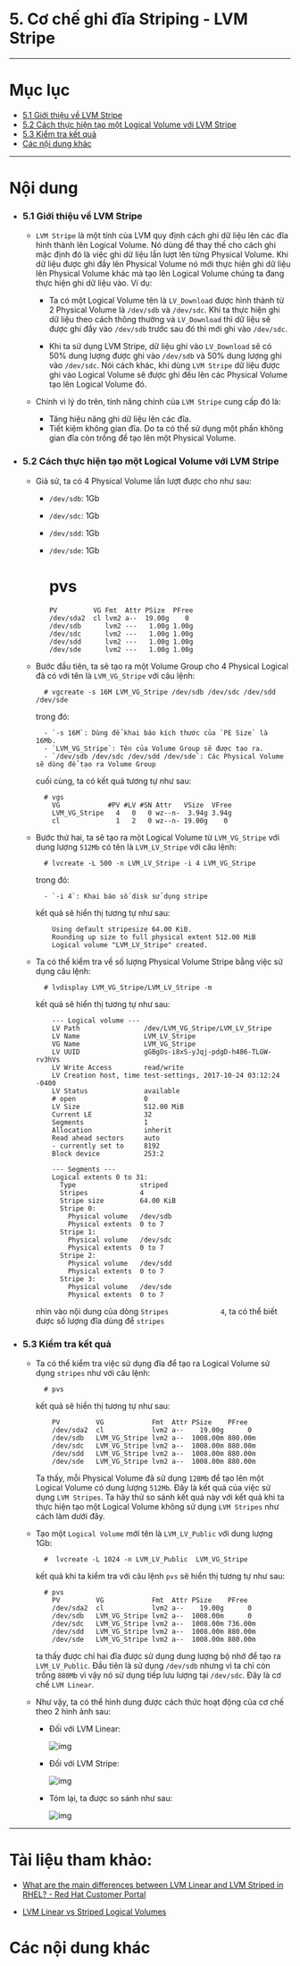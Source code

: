 # 5. Cơ chế ghi đĩa Striping - LVM Stripe

____

# Mục lục


- [5.1 Giới thiệu về LVM Stripe](#about)
- [5.2 Cách thực hiện tạo một Logical Volume với LVM Stripe](#setup)
- [5.3 Kiểm tra kết quả](#check_result)
- [Các nội dung khác](#content-others)

____

# <a name="content">Nội dung</a>

- ### <a name="about">5.1 Giới thiệu về LVM Stripe</a>

    - `LVM Stripe` là một tính của LVM quy định cách ghi dữ liệu lên các đĩa hình thành lên Logical Volume. Nó dùng để thay thế cho cách ghi mặc định đó là việc ghi dữ liệu lần lượt lên từng Physical Volume. Khi dữ liệu được ghi đầy lên Physical Volume nó mới thực hiện ghi dữ liệu lên Physical Volume khác mà tạo lên Logical Volume chúng ta đang thực hiện ghi dữ liệu vào. Ví dụ:

        - Ta có một Logical Volume tên là `LV_Download` được hình thành từ 2 Physical Volume là `/dev/sdb` và `/dev/sdc`. Khi ta thực hiện ghi dữ liệu theo cách thông thường và `LV_Download` thì dữ liệu sẽ được ghi đầy vào `/dev/sdb` trước sau đó thì mới ghi vào `/dev/sdc`. 

        - Khi ta sử dụng LVM Stripe, dữ liệu ghi vào `LV_Download` sẽ có 50% dung lượng được ghi vào `/dev/sdb` và 50% dung lượng ghi vào `/dev/sdc`. Nói cách khác, khi dùng `LVM Stripe` dữ liệu được ghi vào Logical Volume sẽ được ghi đều lên các Physical Volume tạo lên Logical Volume đó.

    - Chính vì lý do trên, tính năng chính của `LVM Stripe` cung cấp đó là: 

        - Tăng hiệu năng ghi dữ liệu lên các đĩa.
        - Tiết kiệm không gian đĩa. Do ta có thể sử dụng một phần không gian đĩa còn trống để tạo lên một Physical Volume.
        
- ### <a name="setup">5.2 Cách thực hiện tạo một Logical Volume với LVM Stripe</a>

    - Giả sử, ta có 4 Physical Volume lần lượt được cho như sau:

        - `/dev/sdb`: 1Gb
        - `/dev/sdc`: 1Gb
        - `/dev/sdd`: 1Gb
        - `/dev/sde`: 1Gb

            # pvs
              PV         VG Fmt  Attr PSize  PFree
              /dev/sda2  cl lvm2 a--  19.00g    0
              /dev/sdb      lvm2 ---   1.00g 1.00g
              /dev/sdc      lvm2 ---   1.00g 1.00g
              /dev/sdd      lvm2 ---   1.00g 1.00g
              /dev/sde      lvm2 ---   1.00g 1.00g

    - Bước đầu tiên, ta sẽ tạo ra một Volume Group cho 4 Physical Logical đã có với tên là `LVM_VG_Stripe` với câu lệnh:

            # vgcreate -s 16M LVM_VG_Stripe /dev/sdb /dev/sdc /dev/sdd /dev/sde

        trong đó:

            - `-s 16M`: Dùng để khai báo kích thước của `PE Size` là 16Mb.
            - `LVM_VG_Stripe`: Tên của Volume Group sẽ được tạo ra.
            - `/dev/sdb /dev/sdc /dev/sdd /dev/sde`: Các Physical Volume sẽ dùng để tạo ra Volume Group

        cuối cùng, ta có kết quả tương tự như sau:

            # vgs
              VG            #PV #LV #SN Attr   VSize  VFree
              LVM_VG_Stripe   4   0   0 wz--n-  3.94g 3.94g
              cl              1   2   0 wz--n- 19.00g    0

    - Bước thứ hai, ta sẽ tạo ra một Logical Volume từ `LVM_VG_Stripe` với dung lượng `512Mb` có tên là `LVM_LV_Stripe` với câu lệnh:

            # lvcreate -L 500 -n LVM_LV_Stripe -i 4 LVM_VG_Stripe

        trong đó:

            - `-i 4`: Khai báo số disk sử dụng stripe

        kết quả sẽ hiển thị tương tự như sau:

              Using default stripesize 64.00 KiB.
              Rounding up size to full physical extent 512.00 MiB
              Logical volume "LVM_LV_Stripe" created.

    - Ta có thể kiểm tra về số lượng Physical Volume Stripe bằng việc sử dụng câu lệnh:

            # lvdisplay LVM_VG_Stripe/LVM_LV_Stripe -m

        kết quả sẽ hiển thị tương tự như sau:

              --- Logical volume ---
              LV Path                /dev/LVM_VG_Stripe/LVM_LV_Stripe
              LV Name                LVM_LV_Stripe
              VG Name                LVM_VG_Stripe
              LV UUID                gGBgOs-i8xS-yJqj-pdgD-h486-TLGW-rv3hVs
              LV Write Access        read/write
              LV Creation host, time test-settings, 2017-10-24 03:12:24 -0400
              LV Status              available
              # open                 0
              LV Size                512.00 MiB
              Current LE             32
              Segments               1
              Allocation             inherit
              Read ahead sectors     auto
              - currently set to     8192
              Block device           253:2

              --- Segments ---
              Logical extents 0 to 31:
                Type                striped
                Stripes             4
                Stripe size         64.00 KiB
                Stripe 0:
                  Physical volume   /dev/sdb
                  Physical extents  0 to 7
                Stripe 1:
                  Physical volume   /dev/sdc
                  Physical extents  0 to 7
                Stripe 2:
                  Physical volume   /dev/sdd
                  Physical extents  0 to 7
                Stripe 3:
                  Physical volume   /dev/sde
                  Physical extents  0 to 7

        nhìn vào nội dung của dòng `Stripes             4`, ta có thể biết được số lượng đĩa dùng để `stripes`


- ### <a name="check_result">5.3 Kiểm tra kết quả</a>

    - Ta có thể kiểm tra việc sử dụng đĩa để tạo ra Logical Volume sử dụng `stripes` như với câu lệnh:

            # pvs

        kết quả sẽ hiển thị tương tự như sau:

              PV         VG            Fmt  Attr PSize    PFree
              /dev/sda2  cl            lvm2 a--    19.00g      0
              /dev/sdb   LVM_VG_Stripe lvm2 a--  1008.00m 880.00m
              /dev/sdc   LVM_VG_Stripe lvm2 a--  1008.00m 880.00m
              /dev/sdd   LVM_VG_Stripe lvm2 a--  1008.00m 880.00m
              /dev/sde   LVM_VG_Stripe lvm2 a--  1008.00m 880.00m

        Ta thấy, mỗi Physical Volume đã sử dụng `128Mb` để tạo lên một Logical Volume có dung lượng `512Mb`. Đây là kết quả của việc sử dụng `LVM Stripes`. Ta hãy thử so sánh kết quả này với kết quả khi ta thực hiện tạo một Logical Volume không sử dụng `LVM Stripes` như cách làm dưới đây.

    - Tạo một `Logical Volume` mới tên là `LVM_LV_Public` với dung lượng 1Gb:

            #  lvcreate -L 1024 -n LVM_LV_Public  LVM_VG_Stripe

        kết quả khi ta kiểm tra với câu lệnh `pvs` sẽ hiển thị tương tự như sau:

            # pvs
              PV         VG            Fmt  Attr PSize    PFree
              /dev/sda2  cl            lvm2 a--    19.00g      0
              /dev/sdb   LVM_VG_Stripe lvm2 a--  1008.00m      0
              /dev/sdc   LVM_VG_Stripe lvm2 a--  1008.00m 736.00m
              /dev/sdd   LVM_VG_Stripe lvm2 a--  1008.00m 880.00m
              /dev/sde   LVM_VG_Stripe lvm2 a--  1008.00m 880.00m

        ta thấy được chỉ hai đĩa được sử dụng dung lượng bộ nhớ để tạo ra `LVM_LV_Public`. Đầu tiên là sử dụng `/dev/sdb` nhưng vì ta chỉ còn trống `880Mb` vì vậy nó sử dụng tiếp lưu lượng tại `/dev/sdc`. Đây là cơ chế `LVM Linear`.

    - Như vậy, ta có thể hình dung được cách thức hoạt động của cơ chế theo 2 hình ảnh sau:

        - Đối với LVM Linear:

            ![img](../pictures/linear-read-write-pattern.gif)

        - Đối với LVM Stripe:

            ![img](../pictures/striped-read-write-pattern.gif)

        - Tóm lại, ta được so sánh như sau:

            ![img](../pictures/linear-vs-striped-logical-volume-overview.png)
    
____

# Tài liệu tham khảo:

- [What are the main differences between LVM Linear and LVM Striped in RHEL? - Red Hat Customer Portal](https://access.redhat.com/solutions/41341)

- [LVM Linear vs Striped Logical Volumes](https://sysadmincasts.com/episodes/27-lvm-linear-vs-striped-logical-volumes)

# <a name="content-others">Các nội dung khác</a>
